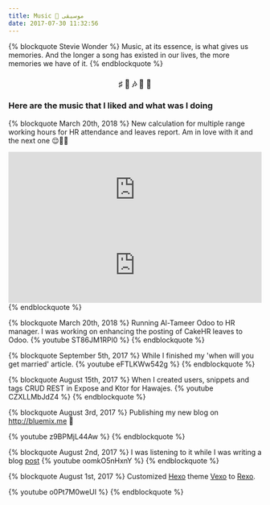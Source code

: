 ```yaml
---
title: Music 🎵 موسيقى 
date: 2017-07-30 11:32:56
---
```


{% blockquote Stevie Wonder  %}
Music, at its essence, is what gives us memories. And the longer a song has existed in our lives, the more memories we have of it. 
{% endblockquote %}



### <center>♯ 🎼 🎶 🎹 🎵</center>


### Here are the music that I liked and what was I doing



{% blockquote March 20th, 2018  %}
New calculation for multiple range working hours for HR attendance and leaves report.
Am in love with it and the next one 😌🎵🎼
<iframe allow="autoplay *; encrypted-media *;" frameborder="0" height="150" style="width:100%;max-width:660px;overflow:hidden;background:transparent;" sandbox="allow-forms allow-popups allow-same-origin allow-scripts allow-storage-access-by-user-activation allow-top-navigation-by-user-activation" src="https://embed.music.apple.com/ae/album/ishraq-illumination-iluminaci%C3%B3n/298649762?i=298649807"></iframe>

<iframe allow="autoplay *; encrypted-media *;" frameborder="0" height="150" style="width:100%;max-width:660px;overflow:hidden;background:transparent;" sandbox="allow-forms allow-popups allow-same-origin allow-scripts allow-storage-access-by-user-activation allow-top-navigation-by-user-activation" src="https://embed.music.apple.com/ae/album/lil-ruth-hadit-the-discours-of-the-soul-discurso-del-alma/298649762?i=298649811"></iframe>
{% endblockquote %}


{% blockquote March 20th, 2018  %}
Running Al-Tameer Odoo to HR manager. 
I was working on enhancing the posting of CakeHR leaves to Odoo.
{% youtube ST86JM1RPl0 %}
{% endblockquote %}



{% blockquote September 5th, 2017  %}
While I finished my 'when will you get married' article.
{% youtube eFTLKWw542g %}
{% endblockquote %}


{% blockquote August 15th, 2017  %}
When I created users, snippets and tags CRUD REST in Expose and Ktor for Hawajes.
{% youtube CZXLLMbJdZ4 %}
{% endblockquote %}

{% blockquote August 3rd, 2017  %}
Publishing my new blog on http://bluemix.me 🙂

{% youtube z9BPMjL44Aw %}
{% endblockquote %}



{% blockquote August 2nd, 2017  %}
I was listening to it while I was writing a blog [post](http://bluemix.me/en/2017/multilingual-blogging-with-Hexo/)
{% youtube oomkO5nHxnY %}
{% endblockquote %}



{% blockquote August 1st, 2017  %}
Customized [Hexo](https://hexo.io) theme [Vexo](https://github.com/yanm1ng/hexo-theme-vexo) to [Rexo](https://github.com/bluemix/hexo-theme-rexo).

{% youtube o0Pt7M0weUI %}
{% endblockquote %}



